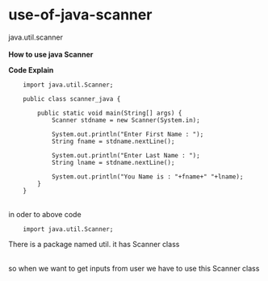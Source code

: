 # use-of-java-scanner
java.util.scanner
<br><br>
<b>How to use java Scanner </b>

<b>Code Explain</b> 
<br>

        import java.util.Scanner;

        public class scanner_java {

            public static void main(String[] args) {
                Scanner stdname = new Scanner(System.in);

                System.out.println("Enter First Name : ");
                String fname = stdname.nextLine();

                System.out.println("Enter Last Name : ");
                String lname = stdname.nextLine();

                System.out.println("You Name is : "+fname+" "+lname);
            }
        }
      
<br>     
in oder  to above code 

        import java.util.Scanner;
        
There is a package named util. it has Scanner class
<br><br>

so when we want to get inputs from user we have to use this Scanner class<br>

